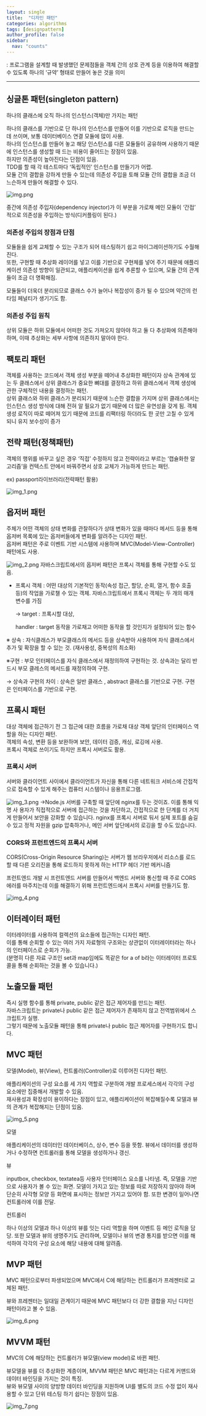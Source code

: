 ```yaml
---
layout: single
title:  "디자인 패턴"
categories: algorithms
tags: [designpattern]
author_profile: false
sidebar:
  nav: "counts"
---
```

: 프로그램을 설계할 때 발생했던 문제점들을 객체 간의 상호 관계 등을 이용하여 해결할 수 있도록 하나의 ‘규약’ 형태로 만들어 놓은 것을 의미

***

## 싱글톤 패턴(singleton pattern)

하나의 클래스에 오직 하나의 인스턴스(객체)만 가지는 패턴

하나의 클래스를 기반으로 단 하나의 인스턴스를 만들어 이를 기반으로 로직을 만드는 데 쓰이며, 보통 데이터베이스 연결 모듈에 많이 사용.<br>
하나의 인스턴스를 만들어 놓고 해당 인스턴스를 다른 모듈들이 공유하며 사용하기 때문에 인스턴스를 생성할 때 드는 비용이 줄어드는 장점이 있음.<br>
하지만 의존성이 높아진다는 단점이 있음.<br>
TDD를 할 때 각 테스트마다 ‘독립적인’ 인스턴스를 만들기가 어렵.<br>
모듈 간의 결합을 강하게 만들 수 있는데 의존성 주입을 토해 모듈 간의 결합을 조금 더 느슨하게 만들어 해결할 수 있다.

![img.png]({{site.url}}/images/2024-04-11-designpattern/img.png)

중간에 의존성 주입자(dependency injector)가 이 부분을 가로채 메인 모듈이 ‘간접’
적으로 의존성을 주입하는 방식(디커플링이 된다.)

### 의존성 주입의 장점과 단점
모듈들을 쉽게 교체할 수 있는 구조가 되어 테스팅하기 쉽고 마이그레이션하기도 수월해진다. <br>
또한, 구현할 때 추상화 레이어를 넣고 이를 기반으로 구현체를 넣어 주기 때문에 애플리케이션 의존성 방향이 일관되고, 애플리케이션을 쉽게 추론할 수 있으며, 모듈 간의 관계들이 조금 더 명확해짐.

모듈들이 더욱더 분리되므로 클래스 수가 늘어나 복잡성이 증가 될 수 있으며 약간의 런타임 페널티가 생기기도 함.

### 의존성 주입 원칙

상위 모듈은 하위 모듈에서 어떠한 것도 가져오지 않아야 하고 둘 다 추상화에 의존해야 하며, 이때 추상화는 세부 사항에 의존하지 말아야 한다. 

## 팩토리 패턴
객체를 사용하는 코드에서 객체 생성 부분을 떼어내 추상화한 패턴이자 상속 관계에 있는 두 클래스에서 상위 클래스가 중요한 뼈대를 결정하고 하위 클래스에서 객체 생성에 관한 구체적인 내용을 결정하는 패턴. <br>
상위 클래스와 하위 클래스가 분리되기 때문에 느슨한 결합을 가지며 상위 클래스에서는 인스턴스 생성 방식에 대해 전혀 알 필요가 없기 때문에 더 많은 유연성을 갖게 됨. 객체 생성 로직이 따로 떼어져 있기 때문에 코드를 리팩터링 하더라도 한 곳만 고칠 수 있게 되니 유지 보수성이 증가

## 전략 패턴(정책패턴)
객체의 행위를 바꾸고 싶은 경우 ‘직접’ 수정하지 않고 전략이라고 부르는 ‘캡슐화한 알고리즘’을 컨텍스트 안에서 바꿔주면서 상호 교체가 가능하게 만드는 패턴.

ex) passport라이브러리(전략패턴 활용)

![img_1.png]({{site.url}}/images/2024-04-11-designpattern/img_1.png)

## 옵저버 패턴
주체가 어떤 객체의 상태 변화를 관찰하다가 상태 변화가 있을 때마다 메서드 등을 통해 옵저버 목록에 있는 옵저버들에게 변화를 알려주는 디자인 패턴.<br>
옵저버 패턴은 주로 이벤트 기반 시스템에 사용하며 MVC(Model-View-Controller) 패턴에도 사용.

![img_2.png]({{site.url}}/images/2024-04-11-designpattern/img_2.png)
자바스크립트에서의 옵저버 패턴은 프록시 객체를 통해 구현할 수도 있음. 
- 프록시 객체 : 어떤 대상의 기본적인 동작(속성 접근, 할당, 순회, 열거, 함수 호출 등)의 작업을 가로챌 수 있는 객체. 자바스크립트에서 프록시 객체는 두 개의 매개 변수를 가짐

    → target : 프록시할 대상,

    handler : target 동작을 가로채고 어떠한 동작을 할 것인지가 설정되어 있는 함수

<aside>
 ※ 상속 : 자식클래스가 부모클래스의 메서드 등을 상속받아 사용하며 자식 클래스에서 추가 및 확장을 할 수 있는 것. (재사용성, 중복성의 최소화)

※구현 : 부모 인터페이스를 자식 클래스에서 재정의하여 구현하는 것. 상속과는 달리 반드시 부모 클레스의 메서드를 재정의하여 구현.

→ 상속과 구현의 차이 : 상속은 일반 클래스 , abstract 클래스를 기반으로 구현. 구현은 인터페이스를 기반으로 구현.

</aside>

## 프록시 패턴
대상 객체에 접근하기 전 그 접근에 대한 흐름을 가로채 대상 객체 앞단의 인터페이스 역할을 하는 디자인 패턴.<br>
객체의 속성, 변환 등을 보완하며 보안, 데이터 검증, 캐싱, 로깅에 사용.<br>
프록시 객체로 쓰이기도 하지만 프록시 서버로도 활용.

### 프록시 서버
서버와 클라이언트 사이에서 클라이언트가 자신을 통해 다른 네트워크 서비스에 간접적으로 접속할 수 있게 해주는 컴퓨터 시스템이나 응용프로그램. 

![img_3.png]({{site.url}}/images/2024-04-11-designpattern/img_3.png)
->Node.js 서버를 구축할 때 앞단에 nginx를 두는 것이죠. 이를 통해 익명 사
용자가 직접적으로 서버에 접근하는 것을 차단하고, 간접적으로 한 단계를 더 거치게 만들어서 보안을 강화할 수 있습니다. nginx를 프록시 서버로 둬서 실제 포트를 숨길 수 있고 정적 자원을 gzip 압축하거나, 메인 서버 앞단에서의 로깅을 할 수도 있습니다.

### CORS와 프런트엔드의 프록시 서버
CORS(Cross-Origin Resource Sharing)는 서버가 웹 브라우저에서 리소스를 로드할 때 다른 오리진을 통해 로드하지 못하게 하는 HTTP 헤더 기반 메커니즘

프런트엔드 개발 시 프런트엔드 서버를 만들어서 백엔드 서버와 통신할 때 주로 CORS 에러를 마주치는데 이를 해결하기 위해 프런트엔드에서 프록시 서버를 만들기도 함.

![img_4.png]({{site.url}}/images/2024-04-11-designpattern/img_4.png)

## 이터레이터 패턴

이터레이터를 사용하여 컬렉션의 요소들에 접근하는 디자인 패턴.<br>
이를 통해 순회할 수 있는 여러 가지 자료형의 구조와는 상관없이 이터레이터라는 하나의 인터페이스로 순회가 가능.<br>
(분명히 다른 자료 구조인 set과 map임에도 똑같은 for a of b라는 이터레이터 프로토콜을 통해 순회하는 것을 볼 수 있습니다.)

## 노출모듈 패턴
즉시 실행 함수를 통해 private, public 같은 접근 제어자를 만드는 패턴.<br>
자바스크립트는 private나 public 같은 접근 제어자가 존재하지 않고 전역범위에서 스크립트가 실행.<br>
그렇기 때문에 노출모듈 패턴을 통해 private나 public 접근 제어자를 구현하기도 합니다.

## MVC 패턴
모델(Model),  뷰(View), 컨트롤러(Controller)로 이루어진 디자인 패턴.

애플리케이션의 구성 요소를 세 가지 역할로 구분하여 개발 프로세스에서 각각의 구성 요소에만 집중해서 개발할 수 있음.<br>
재사용성과 확장성이 용이하다는 장점이 있고, 애플리케이션이 복잡해질수록 모델과 뷰의 관계가 복잡해지는 단점이 있음.

![img_5.png]({{site.url}}/images/2024-04-11-designpattern/img_5.png)

<aside>
모델

애플리케이션의 데이터인 데이터베이스, 상수, 변수 등을 뜻함. 뷰에서 데이터를 생성하거나 수정하면 컨트롤러를 통해 모델을 생성하거나 갱신.

뷰

inputbox, checkbox, textatea등 사용자 인터페이스 요소를 나타냄. 즉, 모델을 기반으로 사용자가 볼 수 있는 화면. 모델이 가지고 있는 정보를 따로 저장하지 않아야 하며 단순히 사각형 모양 등 화면에 표시하는 정보만 가지고 있어야 함. 또한 변경이 일어나면 컨트롤러에 이를 전달.

컨트롤러

하나 이상의 모델과 하나 이상의 뷰를 잇는 다리 역할을 하며 이벤트 등 메인 로직을 담당. 또한 모델과 뷰의 생명주기도 관리하며, 모델이나 뷰의 변경 통지를 받으면 이를 해석하여 각각의 구성 요소에 해당 내용에 대해 알려줌.

</aside>

## MVP 패턴
MVC 패턴으로부터 파생되었으며 MVC에서 C에 해당하는 컨트롤러가 프레젠터로 교체된 패턴.

뷰와 프레젠터는 일대일 관계이기 때문에 MVC 패턴보다 더 강한 결합을 지닌 디자인 패턴이라고 볼 수 있음.

![img_6.png]({{site.url}}/images/2024-04-11-designpattern/img_6.png)

## MVVM 패턴
MVC의 C에 해당하는 컨트롤러가 뷰모델(view model)로 바뀐 패턴.

뷰모델을 뷰를 더 추상화한 계층이며, MVVM 패턴은 MVC 패턴과는 다르게 커맨드와 데이터 바인딩을 가지는 것이 특징.<br>
뷰와 뷰모델 사이의 양방향 데이터 바인딩을 지원하며 UI를 별도의 코드 수정 없이 재사용할 수 있고 단위 테스팅 하기 쉽다는 장점이 있음.

![img_7.png]({{site.url}}/images/2024-04-11-designpattern/img_7.png)